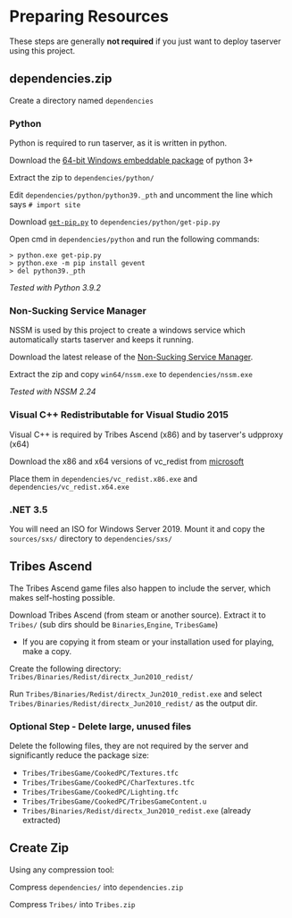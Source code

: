 # Preparing Resources
These steps are generally **not required** if you just want to deploy taserver using this project. 


## dependencies.zip

Create a directory named `dependencies`

### Python 
Python is required to run taserver, as it is written in python.

Download the [64-bit Windows embeddable package](https://www.python.org/downloads/release/python-392/) of python 3+

Extract the zip to `dependencies/python/`

Edit `dependencies/python/python39._pth` and uncomment the line which says `# import site`

Download [`get-pip.py`](https://pip.pypa.io/en/stable/installing/#installing-with-get-pip-py) to `dependencies/python/get-pip.py`

Open cmd in `dependencies/python` and run the following commands:
```
> python.exe get-pip.py
> python.exe -m pip install gevent
> del python39._pth
```

*Tested with Python 3.9.2*

### Non-Sucking Service Manager
NSSM is used by this project to create a windows service which automatically starts taserver and keeps it running.

Download the latest release of the [Non-Sucking Service Manager](https://nssm.cc/download). 

Extract the zip and copy `win64/nssm.exe` to `dependencies/nssm.exe`

*Tested with NSSM 2.24*

### Visual C++ Redistributable for Visual Studio 2015
Visual C++ is required by Tribes Ascend (x86) and by taserver's udpproxy (x64)

Download the x86 and x64 versions of vc_redist from [microsoft](https://www.microsoft.com/en-us/download/details.aspx?id=48145)

Place them in `dependencies/vc_redist.x86.exe` and `dependencies/vc_redist.x64.exe`

### .NET 3.5 
You will need an ISO for Windows Server 2019. Mount it and copy the `sources/sxs/` directory to `dependencies/sxs/`

## Tribes Ascend
The Tribes Ascend game files also happen to include the server, which makes self-hosting possible.

Download Tribes Ascend (from steam or another source). Extract it to `Tribes/` (sub dirs should be `Binaries`,`Engine`, `TribesGame`)
- If you are copying it from steam or your installation used for playing, make a copy.

Create the following directory: `Tribes/Binaries/Redist/directx_Jun2010_redist/`

Run `Tribes/Binaries/Redist/directx_Jun2010_redist.exe` and select `Tribes/Binaries/Redist/directx_Jun2010_redist/` as the output dir.

### Optional Step - Delete large, unused files
Delete the following files, they are not required by the server and significantly reduce the package size:
- `Tribes/TribesGame/CookedPC/Textures.tfc`
- `Tribes/TribesGame/CookedPC/CharTextures.tfc`
- `Tribes/TribesGame/CookedPC/Lighting.tfc`
- `Tribes/TribesGame/CookedPC/TribesGameContent.u`
- `Tribes/Binaries/Redist/directx_Jun2010_redist.exe` (already extracted)

## Create Zip
Using any compression tool:

Compress `dependencies/` into `dependencies.zip`

Compress `Tribes/` into `Tribes.zip`
